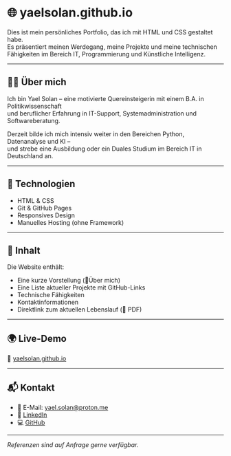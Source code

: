 
# 🌐 yaelsolan.github.io

Dies ist mein persönliches Portfolio, das ich mit HTML und CSS gestaltet habe.  
Es präsentiert meinen Werdegang, meine Projekte und meine technischen Fähigkeiten im Bereich IT, Programmierung und Künstliche Intelligenz.

---

## 👩‍💻 Über mich

Ich bin Yael Solan – eine motivierte Quereinsteigerin mit einem B.A. in Politikwissenschaft  
und beruflicher Erfahrung in IT-Support, Systemadministration und Softwareberatung.

Derzeit bilde ich mich intensiv weiter in den Bereichen Python, Datenanalyse und KI –  
und strebe eine Ausbildung oder ein Duales Studium im Bereich IT in Deutschland an.

---

## 🔧 Technologien

- HTML & CSS
- Git & GitHub Pages
- Responsives Design
- Manuelles Hosting (ohne Framework)

---

## 📂 Inhalt

Die Website enthält:

- Eine kurze Vorstellung (📍Über mich)
- Eine Liste aktueller Projekte mit GitHub-Links
- Technische Fähigkeiten
- Kontaktinformationen
- Direktlink zum aktuellen Lebenslauf (📄 PDF)

---

## 🌍 Live-Demo

📎 [yaelsolan.github.io](https://yaelsolan.github.io)

---

## 📬 Kontakt

- 📧 E-Mail: yael.solan@proton.me  
- 🔗 [LinkedIn](https://linkedin.com/in/yaelsolan)  
- 💻 [GitHub](https://github.com/yaelsolan)

---

_Referenzen sind auf Anfrage gerne verfügbar._
